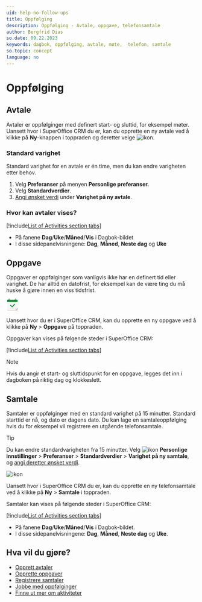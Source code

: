 ```yaml
---
uid: help-no-follow-ups
title: Oppfølging
description: Oppfølging - Avtale, oppgave, telefonsamtale
author: Bergfrid Dias
so.date: 09.22.2023
keywords: dagbok, oppfølging, avtale, møte,  telefon, samtale
so.topic: concept
language: no
---
```


# Oppfølging

## <a id="apt" /> Avtale

Avtaler er oppfølginger med definert start- og sluttid, for eksempel møter. Uansett hvor i SuperOffice CRM du er, kan du opprette en ny avtale ved å klikke på **Ny**-knappen i toppraden og deretter velge ![ikon][img1].

### Standard varighet

Standard varighet for en avtale er én time, men du kan endre varigheten etter behov.

1. Velg **Preferanser** på menyen **Personlige preferanser.**
1. Velg **Standardverdier**.
1. [Angi ønsket verdi][1] under **Varighet på ny avtale**.

### Hvor kan avtaler vises?

<!-- markdownlint-disable MD032 -->

[!include[List of Activities section tabs](../../learn/includes/list-activities-section-tabs.md)]
* På fanene **Dag**/**Uke**/**Måned**/**Vis** i Dagbok-bildet
* I disse sidepanelvisningene: **Dag**, **Måned**, **Neste dag** og **Uke**
<!-- markdownlint-restore -->

## <a id="task" />Oppgave

Oppgaver er oppfølginger som vanligvis ikke har en definert tid eller varighet. De har alltid en datofrist, for eksempel kan de være ting du må huske å gjøre innen en viss tidsfrist.

![icon][img2]

Uansett hvor du er i SuperOffice CRM, kan du opprette en ny oppgave ved å klikke på **Ny** > **Oppgave** på toppraden.

Oppgaver kan vises på følgende steder i SuperOffice CRM:

[!include[List of Activities section tabs](../../learn/includes/list-activities-section-tabs.md)]

> [!NOTE]
> Hvis du angir et start- og sluttidspunkt for en oppgave, legges det inn i dagboken på riktig dag og klokkeslett.

## <a id="call" />Samtale

Samtaler er oppfølginger med en standard varighet på 15 minutter. Standard starttid er nå, og dato er dagens dato. Du kan lage en samtaleoppfølging hvis du for eksempel vil registrere en utgående telefonsamtale.

> [!TIP]
> Du kan endre standardvarigheten fra 15 minutter. Velg ![ikon][img4] **Personlige innstillinger** > **Preferanser** > **Standardverdier** > **Varighet på ny samtale**, og [angi deretter ønsket verdi][1].

![ikon][img3]

Uansett hvor i SuperOffice CRM du er, kan du opprette en ny telefonsamtale ved å klikke på **Ny** > **Samtale** i toppraden.

Samtaler kan vises på følgende steder i SuperOffice CRM:

<!-- markdownlint-disable MD032 -->

[!include[List of Activities section tabs](../../learn/includes/list-activities-section-tabs.md)]
* På fanene **Dag**/**Uke**/**Måned**/**Vis** i Dagbok-bildet.
* I disse sidepanelvisningene: **Dag**, **Måned**, **Neste dag** og **Uke**.
<!-- markdownlint-restore -->

## Hva vil du gjøre?

* [Opprett avtaler][2]
* [Opprette oppgaver][12]
* [Registrere samtaler][22]
* [Jobbe med oppfølginger][3]
* [Finne ut mer om aktiviteter][4]

<!-- Referenced links -->
[1]: ../../learn/getting-started/preferences.md
[2]: create-appointment.md
[12]: create-task.md
[22]: phone-call/add.md
[3]: index.md
[4]: ../../learn/basics/activity.md

<!-- Referenced images -->
[img1]: ../../../../common/icons/appointment.png
[img2]: ../../../../common/icons/appointment-task-h32.png
[img3]: ../../../../common/icons/phone-h32.png
[img4]: ../../../media/icons/personal-settings-small.png
